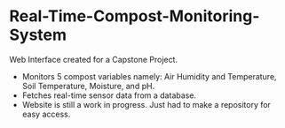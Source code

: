 # Real-Time-Compost-Monitoring-System
Web Interface created for a Capstone Project.
- Monitors 5 compost variables namely: Air Humidity and Temperature, Soil Temperature, Moisture, and pH.
- Fetches real-time sensor data from a database.
- Website is still a work in progress. Just had to make a repository for easy access.
